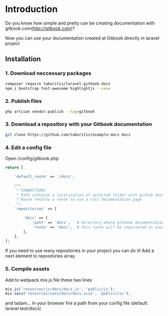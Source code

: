 # Introduction
Do you know how simple and pretty can be creating documentation with gitbook.com(http://gitbook.com)?

Now you can use your documentation created at Gitbook directly in laravel project

## Installation 

### 1. Download neccessary packages
``` bash
composer require taboritis/laravel-gitbook-docs
npm i bootstrap font-awesome highlightjs --save
```

### 2. Publish files
``` bash
php artisan vendor:publish --tag=gitbook
```

### 3. Download a repository with your Gitbook documentation
``` bash
git clone https://github.com/taboritis/example-docs docs
```

### 4. Edit a config file
Open /config/gitbook.php
``` php
return [

    'default_route' => '/docs',

    /**
     * CONNECTIONS
     * Path contains a localization of selected folder with github documentation
     * Route returns a route to use a call documentation page
     */
    'repositories' => [

        'docs' => [
            'path' => 'docs',   # directory where gitbook documentation is stored
            'route' => 'docs',  # this route will be registered in your laravel routes
        ],
    ],
];
```

If you need to use many repositories in your project you can do it!
Add a next element to repositories array. 

### 5. Compile assets
Add to webpack.mix.js file these two lines
```javascript
mix.js('resources/js/docs/docs.js', 'public/js');
mix.sass('resources/sass/docs/docs.scss', 'public/css');
```

and tadam...
In your browser fire a path from your config file (default: laravel.test/docs)
